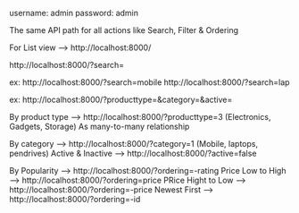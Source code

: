 <!-- Admin panel details -->
username: admin
password: admin

The same API path for all actions like Search, Filter & Ordering

For List view --> http://localhost:8000/

<!-- Search Query Parameter -->
http://localhost:8000/?search=

ex: 
    http://localhost:8000/?search=mobile
    http://localhost:8000/?search=lap


<!-- Filter Query Parameter -->
ex: http://localhost:8000/?producttype=&category=&active=

By product type --> http://localhost:8000/?producttype=3 (Electronics, Gadgets, Storage) As many-to-many relationship

By category --> http://localhost:8000/?category=1 (Mobile, laptops, pendrives)
Active & Inactive --> http://localhost:8000/?active=false


<!-- Sorting Query Parameter -->
By Popularity --> http://localhost:8000/?ordering=-rating
Price Low to High --> http://localhost:8000/?ordering=price
PRice Hight to Low --> http://localhost:8000/?ordering=-price
Newest First --> http://localhost:8000/?ordering=-id

